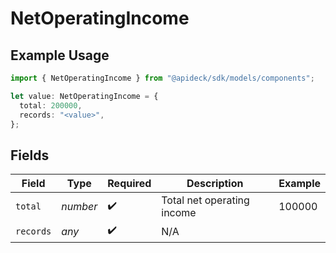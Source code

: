 # NetOperatingIncome

## Example Usage

```typescript
import { NetOperatingIncome } from "@apideck/sdk/models/components";

let value: NetOperatingIncome = {
  total: 200000,
  records: "<value>",
};
```

## Fields

| Field                      | Type                       | Required                   | Description                | Example                    |
| -------------------------- | -------------------------- | -------------------------- | -------------------------- | -------------------------- |
| `total`                    | *number*                   | :heavy_check_mark:         | Total net operating income | 100000                     |
| `records`                  | *any*                      | :heavy_check_mark:         | N/A                        |                            |